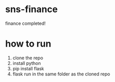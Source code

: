 # sns-finance
finance completed!

# how to run
1) clone the repo
2) install python
3) pip install flask
4) flask run in the same folder as the cloned repo
